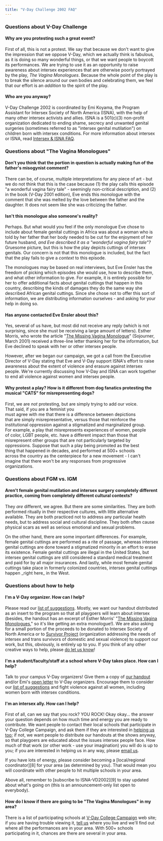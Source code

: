 ```yaml
---
title: "V-Day Challenge 2002 FAQ"
---
```


### Questions about V-Day Challenge

  


#### Why are you protesting such a great event?<p class=m4>

  
First of all, this is not a protest. We say that because we don't want to give the impression that we oppose V-Day, which we actually think is fabulous, as it is doing so many wonderful things, or that we want people to boycott its performances. We are trying to use it as an opportunity to raise awareness about intersex experiences that are otherwise poorly portrayed by the play, _The Vagina Monologues_. Because the whole point of the play is to break the silence around our own bodies and celebrating them, we feel that our effort is an _addition_ to the spirit of the play.  
</p>

#### Who are you anyway?<p class=m4>

  
V-Day Challenge 2002 is coordinated by Emi Koyama, the Program Assistant for Intersex Society of North America (ISNA), with the help of many other intersex activists and allies. ISNA is a 501(c)(3) non-profit organization dedicated to ending shame, secrecy and unwanted genital surgeries (sometimes referred to as "intersex genital mutilation") on children born with intersex conditions. For more information about intersex or ISNA, read [Intersex & ISNA FAQ][1].  
</p>

### Questions about "The Vagina Monologues"

  


#### Don't you think that the portion in question is actually making fun of the father's misogynist comment?<p class=m4>

  
There can be, of course, multiple interpretations for any piece of art - but we do not think that this is the case because (1) the play calls this episode "a wonderful vagina fairy tale" - seemingly non-critical description, and (2) in the book (V-Day 2001 edition), Eve ends this monologue with the comment that she was melted by the love between the father and the daughter. It does not seem like she was criticizing the father.  
</p>

#### Isn't this monologue also someone's reality?<p class=m4>

  
Perhaps. But what would you feel if the only monologue Eve chose to include about female genital cuttings in Africa was about a woman who is told by her father that her body needed to be cut for the enjoyment of her future husband, _and Eve described it as a "wonderful vagina fairy tale"?_ Gruesome picture, but this is how the play depicts cuttings of intersex genitals. Our concern is not that this monologue is included, but the fact that the play fails to give a _context_ to this episode.  
</p><p class=m4>  
The monologues may be based on real interviews, but Eve Ensler has the  
freedom of picking which episodes she would use, how to describe  
them, and what other information to give. For example, it is  
entirely possible for her to offer additional facts about genital  
cuttings that happen in this country, describing the kinds of  
damages they do the same way she described African genital cuttings.  
Since she chose not to offer this sort of information, we are  
distributing information ourselves - and asking for your help in  
doing so.  
</p>

#### Has anyone contacted Eve Ensler about this?<p class=m4>

  
Yes, several of us have, but most did not receive any reply (which is not surprising, since she must be receiving a large amount of letters). Esther Morris, who wrote the article "[The Missing Vagina Monologue][2]" (Sojourner, March 2001) received a three-line letter thanking her for the information, but Eve declined to speak with her or other intersex people.  
</p><p class=m4>  
However, after we began our campaign, we got a call from the Executive Director of V-Day stating that Eve and V-Day support ISNA's effort to raise awareness about the extent of violence and erasure against intersex people. We're currently discussing how V-Day and ISNA can work together to end all violence against women and intersex people.  
</p>

#### Why protest a play? How is it different from dog fanatics protesting the musical "CATS" for misrepresenting dogs?<p class=m4>

  
First, we are _not_ protesting, but are simply trying to add our voice.  
That said, if you are a feminist you  
must agree with me that there is a difference between depictions  
that are simply misrepresentative, versus those that reinforce the  
institutional oppression against a stigmatized and marginalized group.  
For example, a play that misrepresents experiences of women, people  
of color, LGBT people, etc. have a different impact than those that  
misrepresent other groups that are not particularly targeted by  
oppressions. Suppose that such a play being promoted as the best  
thing that happened in decades, and performed at 500+ schools  
across the country as the centerpiece for a new movement - I can't  
imagine that there won't be any responses from progressive  
organizations.  
</p>

### Questions about FGM vs. IGM

  


#### Aren't female genital mutilation and intersex surgery completely different practice, coming from completely different cultural contexts?<p class=m4>

  
They _are_ different, we agree. But there are some similarities. They are both performed ritually in their respective cultures, with little alternative available. They are both practiced not to address any particular health needs, but to address social and cultural discipline. They both often cause physical scars as well as serious emotional and sexual problems.  
</p><p class=m4>  
On the other hand, there are some important differences. For example, female genital cuttings are performed as a rite of passage, whereas intersex genital cuttings are done toward a stigmatized minority in an effort to erase its existence. Female genital cuttings are illegal in the United States, but intersex genital cuttings are still considered a standard medical treatment and paid for by all major insurances. And lastly, while most female genital cuttings take place in formerly colonized countries, intersex genital cuttings happen _right here_ in the West.  
</p>

### Questions about how to help

  


#### I'm a V-Day organizer. How can I help?<p class=m4>

  
Please read our [list of suggestions][3]. Mostly, we want our handout distributed as an insert to the program so that all playgoers will learn about intersex (besides, the handout has an excerpt of Esther Morris' "[The Missing Vagina Monologues][2]," so it's like getting an extra monologue!). We are also asking for a small portion of the proceeds to be donated to Intersex Society of North America or to [Survivor Project][4] (organization addressing the needs of intersex and trans survivors of domestic and sexual violence) to support our work, but this, obviously, is entirely up to you. If you think of any other creative ways to help, please [do let us know][5]!  
</p>

#### I'm a student/faculty/staff at a school where V-Day takes place. How can I help?<p class=m4>

  
Talk to your campus V-Day organizers! Give them a copy of [our handout][6] and/or Emi's [open letter][7] to V-Day organizers. Encourage them to consider our [list of suggestions][3] and fight violence against all women, including women born with intersex conditions.  
</p>

#### I'm an intersex ally. How can I help?<p class=m4>

  
First of all, can we say that you rock? YOU ROCK! Okay okay... the answer your question depends on how much time and energy you are ready to contribute. We want people to contact their local schools that participate in V-Day College Campaign, and ask them if they are interested in [helping us too][3]; if not, we want people to distribute our handouts at the shows anyway, so that playgoers are educated about the issues intersex people face. How much of that work (or other work - use your imagination) you will do is up to you; if you are interested in helping us in any way, please [email us][5].  
</p><p class=m4>  
If you have lots of energy, please consider becoming a [local/regional coordinator][8] for your area (as determined by you). That would mean you will coordinate with other people to hit multiple schools in your area.  
</p><p class=m4>  
Above all, remember to [subscribe to ISNA-VD2002][9] to stay updated about what's going on (this is an announcement-only list open to everybody).  
</p>

#### How do I know if there are going to be "The Vagina Monologues" in my area?<p class=m4>

  
There is a list of participating schools at [V-Day College Campaign][10] web site; if you are having trouble viewing it, [tell us][5] where you live and we'll find out where all the performances are in your area. With 500+ schools participating in it, chances are there are several in your area.  
</p>

 [1]: ../../faq/index.html
 [2]: ../../library/missingvagina.html
 [3]: suggestions.html
 [4]: http://www.survivorproject.org/
 [5]: mailto:emi@isna.org
 [6]: powertools.html
 [7]: vday-email.html
 [8]: getinvolved.html
 [9]: /cgi-bin/mojo/mojo.cgi?f=s&l=ISNA-VD2002
 [10]: http://www.vday.org/college